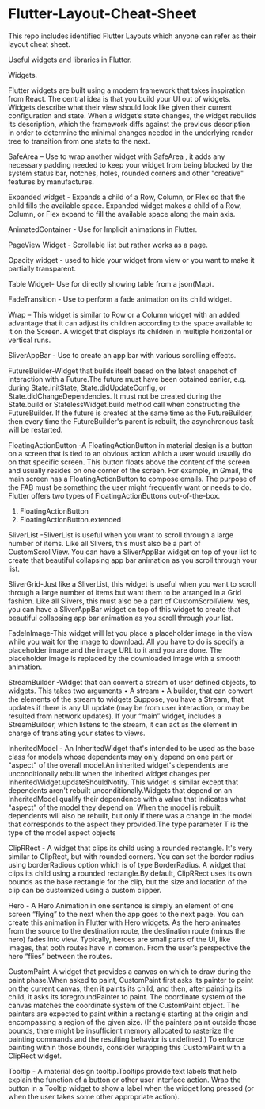 # Flutter-Layout-Cheat-Sheet

This repo includes identified Flutter Layouts which anyone can refer as their layout cheat sheet.

Useful widgets and libraries in Flutter.

Widgets.

Flutter widgets are built using a modern framework that takes inspiration from React. The central idea is that you build your UI out of widgets. Widgets describe what their view should look like given their current configuration and state. When a widget’s state changes, the widget rebuilds its description, which the framework diffs against the previous description in order to determine the minimal changes needed in the underlying render tree to transition from one state to the next.

SafeArea – Use to wrap another widget with SafeArea , it adds any necessary padding needed to keep your widget from being blocked by the system status bar, notches, holes, rounded corners and other "creative" features by manufactures.

Expanded widget - Expands a child of a Row, Column, or Flex so that the child fills the available space. Expanded widget makes a child of a Row, Column, or Flex expand to fill the available space along the main axis.

AnimatedContainer - Use for Implicit animations in Flutter.

 PageView Widget - Scrollable list but rather works as a page.
 
Opacity widget - used to hide your widget from view or you want to make it partially transparent.

Table Widget- Use for directly showing table from a json(Map).

 FadeTransition - Use to perform a fade animation on its child widget.
 
Wrap – This widget is similar to Row or a Column widget with an added advantage that it can adjust its children according to the space available to it on the Screen. A widget that displays its children in multiple horizontal or vertical runs.

SliverAppBar - Use to create an app bar with various scrolling effects.

FutureBuilder-Widget that builds itself based on the latest snapshot of interaction with a Future.The future must have been obtained earlier, e.g. during State.initState, State.didUpdateConfig, or State.didChangeDependencies. It must not be created during the State.build or StatelessWidget.build method call when constructing the FutureBuilder. If the future is created at the same time as the FutureBuilder, then every time the FutureBuilder's parent is rebuilt, the asynchronous task will be restarted.

FloatingActionButton -A FloatingActionButton in material design is a button on a screen that is tied to an obvious action which a user would usually do on that specific screen. This button floats above the content of the screen and usually resides on one corner of the screen. For example, in Gmail, the main screen has a FloatingActionButton to compose emails. The purpose of the FAB must be something the user might frequently want or needs to do. Flutter offers two types of FloatingActionButtons out-of-the-box.
1.	FloatingActionButton
2.	FloatingActionButton.extended

SliverList -SliverList is useful when you want to scroll through a large number of items. Like all Slivers, this must also be a part of CustomScrollView. You can have a SliverAppBar widget on top of your list to create that beautiful collapsing app bar animation as you scroll through your list.

SliverGrid-Just like a SliverList, this widget is useful when you want to scroll through a large number of items but want them to be arranged in a Grid fashion. Like all Slivers, this must also be a part of CustomScrollView. Yes, you can have a SliverAppBar widget on top of this widget to create that beautiful collapsing app bar animation as you scroll through your list.

FadeInImage-This widget will let you place a placeholder image in the view while you wait for the image to download. All you have to do is specify a placeholder image and the image URL to it and you are done. The placeholder image is replaced by the downloaded image with a smooth animation.

StreamBuilder -Widget that can convert a stream of user defined objects, to widgets. This takes two arguments
•	A stream
•	A builder, that can convert the elements of the stream to widgets
Suppose, you have a Stream, that updates if there is any UI update (may be from user interaction, or may be resulted from network updates). If your “main” widget, includes a StreamBuilder, which listens to the stream, it can act as the element in charge of translating your states to views.

InheritedModel - An InheritedWidget that's intended to be used as the base class for models whose dependents may only depend on one part or "aspect" of the overall model.An inherited widget's dependents are unconditionally rebuilt when the inherited widget changes per InheritedWidget.updateShouldNotify. This widget is similar except that dependents aren't rebuilt unconditionally.Widgets that depend on an InheritedModel qualify their dependence with a value that indicates what "aspect" of the model they depend on. When the model is rebuilt, dependents will also be rebuilt, but only if there was a change in the model that corresponds to the aspect they provided.The type parameter T is the type of the model aspect objects

ClipRRect - A widget that clips its child using a rounded rectangle. It's very similar to ClipRect, but with rounded corners. You can set the border radius using borderRadious option which is of type BorderRadius. A widget that clips its child using a rounded rectangle.By default, ClipRRect uses its own bounds as the base rectangle for the clip, but the size and location of the clip can be customized using a custom clipper.

Hero - A Hero Animation in one sentence is simply an element of one screen “flying” to the next when the app goes to the next page. You can create this animation in Flutter with Hero widgets. As the hero animates from the source to the destination route, the destination route (minus the hero) fades into view. Typically, heroes are small parts of the UI, like images, that both routes have in common. From the user’s perspective the hero “flies” between the routes.

CustomPaint-A widget that provides a canvas on which to draw during the paint phase.When asked to paint, CustomPaint first asks its painter to paint on the current canvas, then it paints its child, and then, after painting its child, it asks its foregroundPainter to paint. The coordinate system of the canvas matches the coordinate system of the CustomPaint object. The painters are expected to paint within a rectangle starting at the origin and encompassing a region of the given size. (If the painters paint outside those bounds, there might be insufficient memory allocated to rasterize the painting commands and the resulting behavior is undefined.) To enforce painting within those bounds, consider wrapping this CustomPaint with a ClipRect widget.

Tooltip - A material design tooltip.Tooltips provide text labels that help explain the function of a button or other user interface action. Wrap the button in a Tooltip widget to show a label when the widget long pressed (or when the user takes some other appropriate action).



